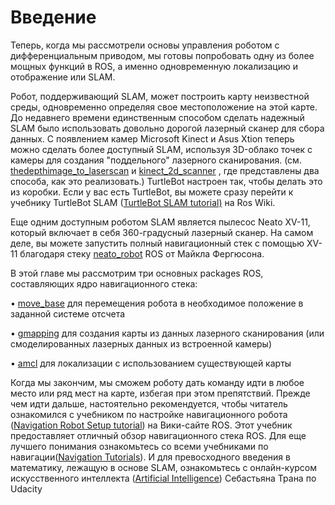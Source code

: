 # Введение

Теперь, когда мы рассмотрели основы управления роботом с дифференциальным приводом, мы готовы попробовать одну из более мощных функций в ROS, а именно одновременную локализацию и отображение или SLAM.

Робот, поддерживающий SLAM, может построить карту неизвестной среды, одновременно определяя свое местоположение на этой карте. До недавнего времени единственным способом сделать надежный SLAM было использовать довольно дорогой лазерный сканер для сбора данных. С появлением камер Microsoft Kinect и Asus Xtion теперь можно сделать более доступный SLAM, используя 3D-облако точек с камеры для создания "поддельного" лазерного сканирования. \(см. [thedepthimage\_to\_laserscan](http://wiki.ros.org/depthimage_to_laserscan) и [kinect\_2d\_scanner](http://wiki.ros.org/kinect_2d_scanner) , где представлены два способа, как это реализовать.\) TurtleBot настроен так, чтобы делать это из коробки. Если у вас есть TurtleBot, вы можете сразу перейти к учебнику TurtleBot SLAM \([TurtleBot SLAM tutorial\)](http://wiki.ros.org/turtlebot_navigation/Tutorials/Build%20a%20map%20with%20SLAM) на Ros Wiki.

Еще одним доступным роботом SLAM является пылесос Neato XV-11, который включает в себя 360-градусный лазерный сканер. На самом деле, вы можете запустить полный навигационный стек с помощью XV-11 благодаря стеку [neato\_robot](https://wiki.ros.org/neato_robot) ROS от Майкла Фергюсона.

В этой главе мы рассмотрим три основных packages ROS, составляющих ядро навигационного стека:

•       [move\_base](http://wiki.ros.org/move_base) для перемещения робота в  необходимое положение в заданной системе отсчета

•       [ gmapping](http://wiki.ros.org/gmapping) для создания карты из данных лазерного сканирования \(или смоделированных лазерных данных из встроенной камеры\)

•       [amcl](http://wiki.ros.org/amcl) для локализации с использованием существующей карты

Когда мы закончим, мы сможем роботу дать команду идти в любое место или ряд мест на карте, избегая при этом препятствий. Прежде чем идти дальше, настоятельно рекомендуется, чтобы читатель ознакомился с учебником по настройке навигационного робота \([Navigation Robot Setup tutorial](http://wiki.ros.org/navigation/Tutorials/RobotSetup)\) на Вики-сайте ROS. Этот учебник предоставляет отличный обзор навигационного стека ROS. Для еще лучшего понимания ознакомьтесь со всеми учебниками по навигации\([Navigation Tutorials](http://wiki.ros.org/navigation/Tutorials)\). И для превосходного введения в математику, лежащую в основе SLAM, ознакомьтесь с онлайн-курсом искусственного интеллекта \([Artificial Intelligence](https://www.udacity.com/course/intro-to-artificial-intelligence--cs271)\) Себастьяна Трана по Udacity


